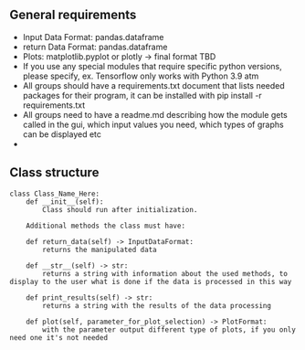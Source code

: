 ## General requirements
* Input Data Format: pandas.dataframe
* return Data Format: pandas.dataframe
* Plots: matplotlib.pyplot or plotly -> final format TBD
* If you use any special modules that require specific python versions, please specify, ex. Tensorflow only works with Python 3.9 atm
* All groups should have a requirements.txt document that lists needed packages for their program, it can be installed with pip install -r requirements.txt
* All groups need to have a readme.md describing how the module gets called in the gui, which input values you need, which types of graphs can be displayed etc
* 

## Class structure
```
class Class_Name_Here:
    def __init__(self):
        Class should run after initialization. 
        
    Additional methods the class must have:
    
    def return_data(self) -> InputDataFormat:
        returns the manipulated data

    def __str__(self) -> str:
        returns a string with information about the used methods, to display to the user what is done if the data is processed in this way
        
    def print_results(self) -> str:
        returns a string with the results of the data processing

    def plot(self, parameter_for_plot_selection) -> PlotFormat:
        with the parameter output different type of plots, if you only need one it's not needed

```